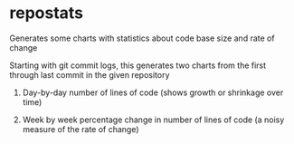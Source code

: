 repostats
=========

Generates some charts with statistics about code base size and rate
of change

Starting with git commit logs, this generates two charts from the
first through last commit in the given repository

1. Day-by-day number of lines of code (shows growth or shrinkage
   over time)

1. Week by week percentage change in number of lines of code (a
   noisy measure of the rate of change)

